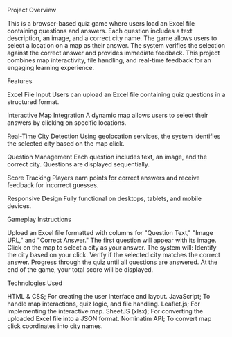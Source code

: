Project Overview

This is a browser-based quiz game where users load an Excel file containing questions and answers. Each question includes a text description, an image, and a correct city name. The game allows users to select a location on a map as their answer. The system verifies the selection against the correct answer and provides immediate feedback. This project combines map interactivity, file handling, and real-time feedback for an engaging learning experience.

Features

Excel File Input
Users can upload an Excel file containing quiz questions in a structured format.

Interactive Map Integration
A dynamic map allows users to select their answers by clicking on specific locations.

Real-Time City Detection
Using geolocation services, the system identifies the selected city based on the map click.

Question Management
Each question includes text, an image, and the correct city. Questions are displayed sequentially.

Score Tracking
Players earn points for correct answers and receive feedback for incorrect guesses.

Responsive Design
Fully functional on desktops, tablets, and mobile devices.


Gameplay Instructions

Upload an Excel file formatted with columns for "Question Text," "Image URL," and "Correct Answer."
The first question will appear with its image.
Click on the map to select a city as your answer.
The system will:
Identify the city based on your click.
Verify if the selected city matches the correct answer.
Progress through the quiz until all questions are answered.
At the end of the game, your total score will be displayed.


Technologies Used

HTML & CSS;
For creating the user interface and layout.
JavaScript;
To handle map interactions, quiz logic, and file handling.
Leaflet.js;
For implementing the interactive map.
SheetJS (xlsx);
For converting the uploaded Excel file into a JSON format.
Nominatim API;
To convert map click coordinates into city names.





